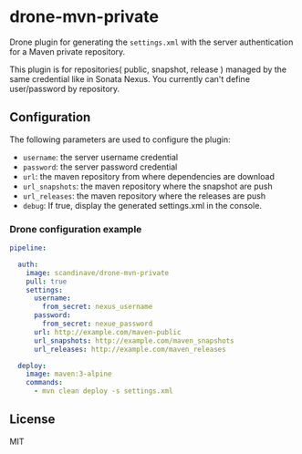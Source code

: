 # drone-mvn-private

Drone plugin for generating the `settings.xml` with the server authentication for a Maven private repository.

This plugin is for repositories( public, snapshot, release ) managed by the same credential like in Sonata Nexus.
You currently can't define user/password by repository.
## Configuration

The following parameters are used to configure the plugin:

- `username`: the server username credential
- `password`: the server password credential
- `url`: the maven repository from where dependencies are download
- `url_snapshots`: the maven repository where the snapshot are push
- `url_releases`: the maven repository where the releases are push
- `debug`: If true, display the generated settings.xml in the console.


### Drone configuration example

```yaml
pipeline:

  auth: 
    image: scandinave/drone-mvn-private
    pull: true
    settings:
      username:
        from_secret: nexus_username
      password:
        from_secret: nexue_password
      url: http://example.com/maven-public
      url_snapshots: http://example.com/maven_snapshots
      url_releases: http://example.com/maven_releases

  deploy:
    image: maven:3-alpine
    commands:
      - mvn clean deploy -s settings.xml
```

## License

MIT
